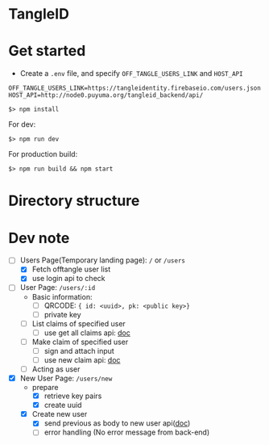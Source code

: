 # TangleID

# Get started

- Create a `.env` file, and specify `OFF_TANGLE_USERS_LINK` and `HOST_API`

```
OFF_TANGLE_USERS_LINK=https://tangleidentity.firebaseio.com/users.json
HOST_API=http://node0.puyuma.org/tangleid_backend/api/
```

```
$> npm install
```

For dev:

```
$> npm run dev
```

For production build:

```
$> npm run build && npm start
```

# Directory structure

# Dev note

- [ ] Users Page(Temporary landing page): `/` or `/users`
  - [x] Fetch offtangle user list
  - [x] use login api to check

- [ ] User Page: `/users/:id`
  - Basic information:
    - [ ] QRCODE: `{ id: <uuid>, pk: <public key>}`
    - [ ] private key
  - [ ] List claims of specified user
    - [ ] use get all claims api: [doc](https://hackmd.io/s/Sku7aPFkM#)
  - [ ] Make claim of specified user
    - [ ] sign and attach input
    - [ ] use new claim api: [doc](https://hackmd.io/s/HJyzQvF1z)
  - [ ] Acting as user

- [x] New User Page: `/users/new`
  - prepare
    - [x] retrieve key pairs
    - [x] create uuid
  - [x] Create new user
    - [x] send previous as body to new user api([doc](https://hackmd.io/s/BkB03arJz))
    - [ ] error handling (No error message from back-end)
